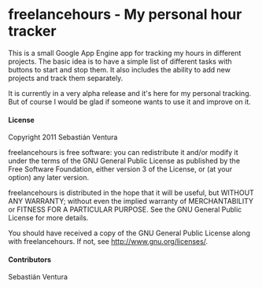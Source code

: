 freelancehours - My personal hour tracker
===========================================

This is a small Google App Engine app for tracking my hours in different
projects. The basic idea is to have a simple list of different tasks 
with buttons to start and stop them. It also includes the ability to add
new projects and track them separately.

It is currently in a very alpha release and it's here for my personal
tracking. But of course I would be glad if someone wants to use it and
improve on it.

#### License

Copyright 2011 Sebastián Ventura

freelancehours is free software: you can redistribute it and/or modify
it under the terms of the GNU General Public License as published by
the Free Software Foundation, either version 3 of the License, or
(at your option) any later version.

freelancehours is distributed in the hope that it will be useful,
but WITHOUT ANY WARRANTY; without even the implied warranty of
MERCHANTABILITY or FITNESS FOR A PARTICULAR PURPOSE.  See the
GNU General Public License for more details.

You should have received a copy of the GNU General Public License
along with freelancehours.  If not, see <http://www.gnu.org/licenses/>.

#### Contributors
Sebastián Ventura
